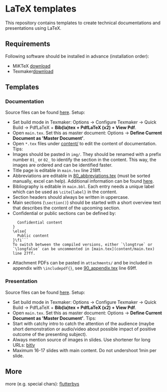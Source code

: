 # LaTeX templates
This repository contains templates to create technical documentations and presentations using LaTeX.

## Requirements 
Following software should be installed in advance (installation order):
- MiKTeX [download](https://miktex.org/download)
- Texmaker[download](https://www.xm1math.net/texmaker/download.html)

## Templates

### Documentation
Source files can be found [here](documentation/).
Setup:
- Set build mode in Texmaker: Options -> Configure Texmaker -> Quick Build -> PdfLaTeX + **Bib(la)tex + PdfLaTeX (x2) + View Pdf**.
- Open `main.tex`. Set this as master document: Options -> **Define Current Document as 'Master Document'**.
- Open `*.tex` files under [content/](content/) to edit the content of documentation.
Tips:
- Images should be pasted in `img/`. They should be renamed with a prefix number `01_` or `02_` to identify the section in the content. This way, the images are ordered and can be identified faster.
- Title page is editable in `main.tex` line 218ff.
- Abbreviations are editable in [80_abbreviations.tex](content/80_abbreviations.tex) (must be sorted manually, excel can help). Additional information can be found [here](http://ctan.math.illinois.edu/macros/latex/contrib/acronym/acronym.pdf).
- Bibliography is editable in `main.bbl`. Each entry needs a unique label which can be used as `\cite{label}` in the content.
- Section headers should always be written in uppercase.
- Main sections (`\section()`) should be started with a short overview text that describes the content of the upcoming section.
- Confidential or public sections can be defined by:
  ```\iflong{
	Confidential content
  }
  \else{
	Public content
  }\fi```
  To switch between the compiled versions, either `\longtrue` or `\longfalse` can be uncommented in [main.tex](content/main.tex) line 27ff.
- Attachment PDFs can be pasted in `attachments/` and be included in appendix with `\includepdf{}`, see [90_appendix.tex](content/90_appendix.tex) line 69ff.

### Presentation
Source files can be found [here](presentation/).
Setup:
- Set build mode in Texmaker: Options -> Configure Texmaker -> Quick Build -> PdfLaTeX + **Bib(la)tex + PdfLaTeX (x2) + View Pdf**.
- Open `main.tex`. Set this as master document: Options -> **Define Current Document as 'Master Document'**.
Tips:
- Start with catchy intro to catch the attention of the audience (maybe short demonstration or audio/video about possible impact of positive outcome of the presenting subject).
- Always mention source of images in slides. Use shortener for long URLs: [bitly](https://bitly.com)
- Maximum 16-17 slides with main content. Do not undershoot 1min per slide.

## More 

more (e.g. special chars):
[flutterbys](https://www.flutterbys.com.au/stats/tut/tut17.1.html)